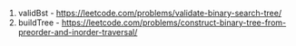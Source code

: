 1. validBst - https://leetcode.com/problems/validate-binary-search-tree/
2. buildTree - https://leetcode.com/problems/construct-binary-tree-from-preorder-and-inorder-traversal/
